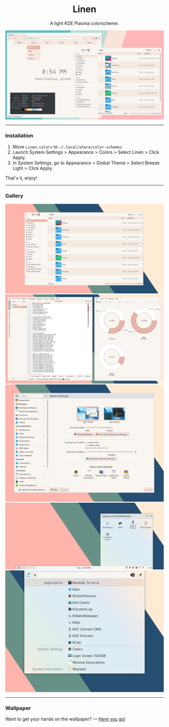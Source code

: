 <div align="center">
<h1>Linen</h1>

A light KDE Plasma colorscheme.

<img src="gallery/preview.png" alt="Preview of Linen" />

</div>

---

### Installation

1. Move `Linen.colors` to `~/.local/share/color-schemes`
2. Launch System Settings > Appearance > Colors > Select Linen > Click Apply.
3. In System Settings, go to Appearance > Global Theme > Select Breeze Light > Click Apply.

That's it, enjoy!

---

### Gallery

<div align="center">

<img src="gallery/dolphin.png" alt="Dolphin File Manager" />
<img src="gallery/dev.png" alt="Development" />
<img src="gallery/settings.png" alt="Plasma's System Settings" />
<img src="gallery/panel.png" alt="Plasma's Panel" />
<img src="gallery/krunner.png" alt="Plasma's Krunner" />

</div>

---

### Wallpaper

Want to get your hands on the wallpaper? — [Here you go!](https://gradienta.io/shipshape-mood)
